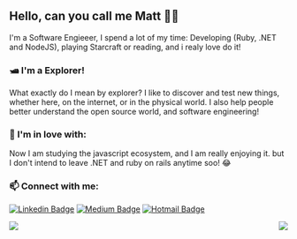 ## Hello, can you call me Matt 👋🏼

I'm a Software Engieeer, I spend a lot of my time: Developing (Ruby, .NET and NodeJS), playing Starcraft or reading, and i realy love do it!

### 🛥 I'm a Explorer!
What exactly do I mean by explorer? I like to discover and test new things, whether here, on the internet, or in the physical world. I also help people better understand the open source world, and software engineering!

### 🦾 I'm in love with:
Now I am studying the javascript ecosystem, and I am really enjoying it. but I don't intend to leave .NET and ruby on rails anytime soo! 😂

### 📫 Connect with me:

[![Linkedin Badge](https://img.shields.io/badge/-nlmatt07-blue?style=flat-square&logo=Linkedin&logoColor=white&link=https://www.linkedin.com/in/nlmatt07/)](https://www.linkedin.com/in/nlmatt07/) 
[![Medium Badge](https://img.shields.io/badge/-@nlmatt07-03a57a?style=flat-square&labelColor=000000&logo=Medium&link=https://medium.com/@nlmatt07/)](https://medium.com/nlmatt07)
[![Hotmail Badge](https://img.shields.io/badge/nlmatt07@Hotmail.com-0078D4?style=flat-square&logo=microsoft-outlook&logoColor=white&link=mailto:nlmatt07@hotmail.com)](mailto:nlmatt07@hotmail.com)

 <img align="center" src="https://github-readme-stats.vercel.app/api/top-langs/?username=nlmatt07&langs_count=8&hide=java,html,css,objective-c,ruby" />
 <img align="right" src="https://github-readme-stats.vercel.app/api?username=nlmatt07&show_icons=true&" />
 


